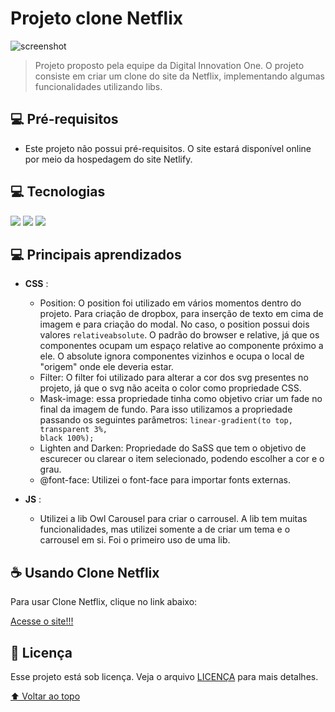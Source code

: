 # Projeto clone Netflix

<!---Esses são exemplos. Veja https://shields.io para outras pessoas ou para personalizar este conjunto de escudos. Você pode querer incluir dependências, status do projeto e informações de licença aqui--->

<img src="../images/screenshot-fullsize.png" alt="screenshot">

> Projeto proposto pela equipe da Digital Innovation One. O projeto consiste em criar um clone do site da Netflix, implementando algumas funcionalidades utilizando libs.

## 💻 Pré-requisitos

- Este projeto não possui pré-requisitos. O site estará disponível online por meio da hospedagem do site Netlify.

## 💻 Tecnologias

<img src="https://img.shields.io/badge/JavaScript-F7DF1E?style=for-the-badge&logo=javascript&logoColor=black" />

<img src="https://img.shields.io/badge/HTML5-E34F26?style=for-the-badge&logo=html5&logoColor=white" />

<img src="https://img.shields.io/badge/Sass-CC6699?style=for-the-badge&logo=sass&logoColor=white">

## 💻 Principais aprendizados

- **CSS** :

  - Position:
    O position foi utilizado em vários momentos dentro do projeto. Para criação de dropbox, para inserção de texto em cima de imagem e para criação do modal.
    No caso, o position possui dois valores <code>relative</code><code>absolute</code>.
    O padrão do browser e relative, já que os componentes ocupam um espaço relative ao componente próximo a ele. O absolute ignora componentes vizinhos e ocupa o local de "origem" onde ele deveria estar.
  - Filter:
    O filter foi utilizado para alterar a cor dos svg presentes no projeto, já que o svg não aceita o color como propriedade CSS.
  - Mask-image: essa propriedade tinha como objetivo criar um fade no final da imagem de fundo. Para isso utilizamos a propriedade passando os seguintes parâmetros: <code>linear-gradient(to top, transparent 3%, black 100%);</code>
  - Lighten and Darken:
    Propriedade do SaSS que tem o objetivo de escurecer ou clarear o item selecionado, podendo escolher a cor e o grau.
  - @font-face:
    Utilizei o font-face para importar fonts externas.

- **JS** :
  - Utilizei a lib Owl Carousel para criar o carrousel. A lib tem muitas funcionalidades, mas utilizei somente a de criar um tema e o carrousel em si. Foi o primeiro uso de uma lib.

## ☕ Usando Clone Netflix

Para usar Clone Netflix, clique no link abaixo:

<a href="https://cauegraciolip.github.io/dio-projeto-clone-netflix/">Acesse o site!!!</a>

## 📝 Licença

Esse projeto está sob licença. Veja o arquivo [LICENÇA](LICENSE.md) para mais detalhes.

[⬆ Voltar ao topo](#dio-projeto-clone-netflix)<br>
